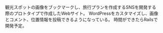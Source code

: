 観光スポットの画像をブックマークし、旅行プランを作成するSNSを開発する際のプロトタイプで作成したWebサイト。
WordPressをカスタマイズし、画像とコメント、位置情報を投稿できるようになっている。
時間ができたらRailsで開発予定。
